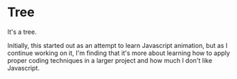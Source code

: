 # Tree
It's a tree.

Initially, this started out as an attempt to learn Javascript animation, but as I continue working on it, I'm finding that it's more about learning how to apply proper coding techniques in a larger project and how much I don't like Javascript.
